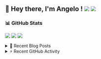 ## 👋 Hey there, I'm Angelo ! ![](https://img.shields.io/badge/Intel-Core_i5_12th-0071C5?style=for-the-badge&logo=intel&logoColor=white) <a href="https://www.buymeacoffee.com/angelodotnet" target="_blank"><img src="https://img.shields.io/badge/Buy%20Me%20A%20Coffee-FFDD00.svg?style=for-the-badge&logo=Buy-Me-A-Coffee&logoColor=black"></a>

### 📊 GitHub Stats
![](http://github-profile-summary-cards.vercel.app/api/cards/profile-details?username=angelodotnet&theme=darcula)
![](http://github-profile-summary-cards.vercel.app/api/cards/repos-per-language?username=angelodotnet&theme=dracula)
![](http://github-profile-summary-cards.vercel.app/api/cards/most-commit-language?username=angelodotnet&theme=dracula)
<!--![](http://github-profile-summary-cards.vercel.app/api/cards/stats?username=angelodotnet&theme=dracula)
![](http://github-profile-summary-cards.vercel.app/api/cards/productive-time?username=angelodotnet&theme=dracula&utcOffset=8)-->

<details>
  <summary>📝 Recent Blog Posts</summary>
  
<!-- BLOG-POST-LIST:START -->
- [How to connect two microservices with RabbitMQ and Rebus](https://dev.to/angelodotnet/how-to-connect-two-microservices-with-rabbitmq-and-rebus-278)
- [How to manage users, roles, and claims, using jwt token and asp.net core identity](https://dev.to/angelodotnet/how-to-manage-roles-permissions-and-more-using-jwt-token-and-aspnet-core-identity-11k0)
- [How to use SignalR in a Blazor WebAssembly and Web API project](https://dev.to/angelodotnet/how-to-use-signalr-in-a-blazor-webassembly-and-web-api-project-27cp)
- [How to secure minimal api microservices with asp.net core identity](https://dev.to/angelodotnet/how-to-secure-minimal-api-microservices-with-aspnet-core-identity-2o68)
- [How to connect two microservices with RabbitMQ](https://dev.to/angelodotnet/example-of-microservice-communication-with-rabbitmq-3b2f)
<!-- BLOG-POST-LIST:END -->
</details>

<details>
  <summary>⚡ Recent GitHub Activity</summary>

  <!--START_SECTION:activity-->
1. 🎉 Merged PR [#154](https://github.com/AngeloDotNet/GSWCloudApp/pull/154) in [AngeloDotNet/GSWCloudApp](https://github.com/AngeloDotNet/GSWCloudApp)
2. 💪 Opened PR [#154](https://github.com/AngeloDotNet/GSWCloudApp/pull/154) in [AngeloDotNet/GSWCloudApp](https://github.com/AngeloDotNet/GSWCloudApp)
3. 🎉 Merged PR [#153](https://github.com/AngeloDotNet/GSWCloudApp/pull/153) in [AngeloDotNet/GSWCloudApp](https://github.com/AngeloDotNet/GSWCloudApp)
4. 💪 Opened PR [#153](https://github.com/AngeloDotNet/GSWCloudApp/pull/153) in [AngeloDotNet/GSWCloudApp](https://github.com/AngeloDotNet/GSWCloudApp)
5. 🎉 Merged PR [#152](https://github.com/AngeloDotNet/GSWCloudApp/pull/152) in [AngeloDotNet/GSWCloudApp](https://github.com/AngeloDotNet/GSWCloudApp)
<!--END_SECTION:activity-->
</details>
